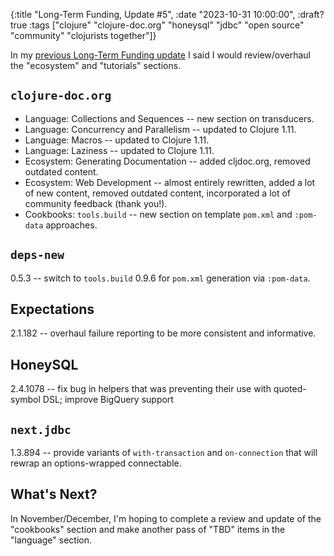 {:title "Long-Term Funding, Update #5",
 :date "2023-10-31 10:00:00", :draft? true
 :tags ["clojure" "clojure-doc.org" "honeysql" "jdbc" "open source" "community" "clojurists together"]}

In my [previous Long-Term Funding update](https://corfield.org/blog/2023/08/31/long-term-funding-4/)
I said I would review/overhaul the "ecosystem" and "tutorials" sections.<!--more-->

## `clojure-doc.org`

* Language: Collections and Sequences -- new section on transducers.
* Language: Concurrency and Parallelism -- updated to Clojure 1.11.
* Language: Macros -- updated to Clojure 1.11.
* Language: Laziness -- updated to Clojure 1.11.
* Ecosystem: Generating Documentation -- added cljdoc.org, removed outdated content.
* Ecosystem: Web Development -- almost entirely rewritten, added a lot of new content, removed outdated content, incorporated a lot of community feedback (thank you!).
* Cookbooks: `tools.build` -- new section on template `pom.xml` and `:pom-data` approaches.


## `deps-new`

0.5.3 -- switch to `tools.build` 0.9.6 for `pom.xml` generation via `:pom-data`.


## Expectations

2.1.182 -- overhaul failure reporting to be more consistent and informative.


## HoneySQL

2.4.1078 -- fix bug in helpers that was preventing their use with quoted-symbol DSL; improve BigQuery support


## `next.jdbc`

1.3.894 -- provide variants of `with-transaction` and `on-connection` that will rewrap an options-wrapped connectable.


## What's Next?

In November/December, I'm hoping to complete a review and update of the
"cookbooks" section and make another pass of "TBD" items in the "language"
section.
